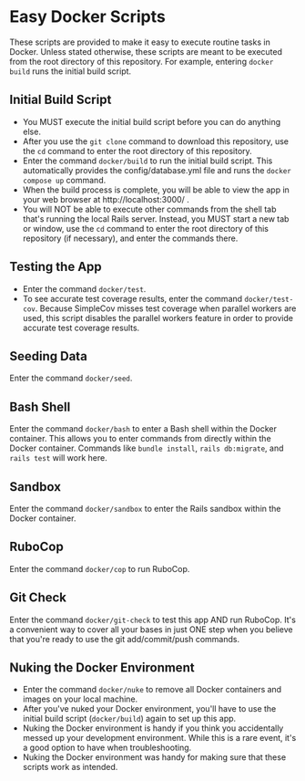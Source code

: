 # Easy Docker Scripts

These scripts are provided to make it easy to execute routine tasks in Docker.  Unless stated otherwise, these scripts are meant to be executed from the root directory of this repository.  For example, entering `docker build` runs the initial build script.

## Initial Build Script
* You MUST execute the initial build script before you can do anything else.
* After you use the `git clone` command to download this repository, use the `cd` command to enter the root directory of this repository.
* Enter the command `docker/build` to run the initial build script.  This automatically provides the config/database.yml file and runs the `docker compose up` command.
* When the build process is complete, you will be able to view the app in your web browser at http://localhost:3000/ .
* You will NOT be able to execute other commands from the shell tab that's running the local Rails server.  Instead, you MUST start a new tab or window, use the `cd` command to enter the root directory of this repository (if necessary), and enter the commands there.

## Testing the App
* Enter the command `docker/test`.
* To see accurate test coverage results, enter the command `docker/test-cov`.  Because SimpleCov misses test coverage when parallel workers are used, this script disables the parallel workers feature in order to provide accurate test coverage results.

## Seeding Data
Enter the command `docker/seed`.

## Bash Shell
Enter the command `docker/bash` to enter a Bash shell within the Docker container.  This allows you to enter commands from directly within the Docker container.  Commands like `bundle install`, `rails db:migrate`, and `rails test` will work here.

## Sandbox
Enter the command `docker/sandbox` to enter the Rails sandbox within the Docker container.

## RuboCop
Enter the command `docker/cop` to run RuboCop.

## Git Check
Enter the command `docker/git-check` to test this app AND run RuboCop.  It's a convenient way to cover all your bases in just ONE step when you believe that you're ready to use the git add/commit/push commands.

## Nuking the Docker Environment
* Enter the command `docker/nuke` to remove all Docker containers and images on your local machine.
* After you've nuked your Docker environment, you'll have to use the initial build script (`docker/build`) again to set up this app.
* Nuking the Docker environment is handy if you think you accidentally messed up your development environment.  While this is a rare event, it's a good option to have when troubleshooting.
* Nuking the Docker environment was handy for making sure that these scripts work as intended.
